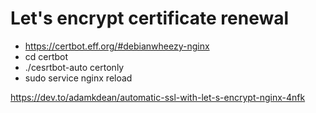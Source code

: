 # Let's encrypt certificate renewal

- https://certbot.eff.org/#debianwheezy-nginx
- cd certbot
- ./cesrtbot-auto certonly
- sudo service nginx reload


https://dev.to/adamkdean/automatic-ssl-with-let-s-encrypt-nginx-4nfk
